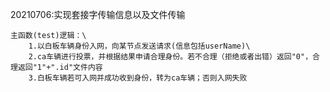 20210706:实现套接字传输信息以及文件传输

    主函数(test)逻辑：\
        1.以白板车辆身份入网，向某节点发送请求(信息包括userName)\
        2.ca车辆进行投票，并根据结果申请合理身份。若不合理（拒绝或者出错）返回"0"，合理返回"1"+".id"文件内容
        3.白板车辆若可入网并成功收到身份，转为ca车辆；否则入网失败
